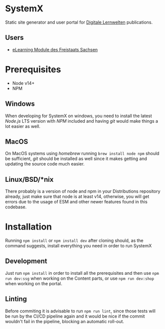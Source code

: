 # SystemX
Static site generator and user portal for [Digitale Lernwelten](https://dilewe.de/) publications.

## Users
- [eLearning Module des Freistaats Sachsen](https://module-sachsen.dilewe.de/)

# Prerequisites
- Node v14+
- NPM

## Windows
When developing for SystemX on windows, you need to install the latest *Node.js*
LTS version with *NPM* included and having *git* would make things a lot easier
as well.

## MacOS
On MacOS systems using *homebrew* running `brew install node npm` should be
sufficient, *git* should be installed as well since it makes getting and updating
the source code much easier.

## Linux/BSD/*nix
There probably is a version of node and npm in your Distributions repository
already, just make sure that node is at least v14, otherwise, you will get
errors due to the usage of ESM and other newer features found in this codebase.

# Installation
Running `npm install` or `npm install dev` after cloning should, as the command suggests, install everything you need in order to run SystemX

## Development
Just run `npm install` in order to install all the prerequisites and then use `npm run dev:ssg` when working on the Content parts, or use `npm run dev:shop` when working on the portal.

## Linting
Before commiting it is advisable to run `npm run lint`, since those tests will be run by the CI/CD
pipeline again and it would be nice if the commit wouldn't fail in the pipeline, blocking an automatic roll-out.
